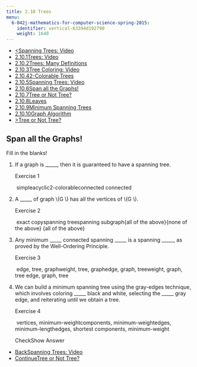 ```yaml
---
title: 2.10 Trees
menu:
  6-042j-mathematics-for-computer-science-spring-2015:
    identifier: vertical-63394d192790
    weight: 1640
---
```

*   [<Spanning Trees: Video](/courses/electrical-engineering-and-computer-science/6-042j-mathematics-for-computer-science-spring-2015/structures/tp8-1/vertical-2ef65242598f)
*   [2.10.1Trees: Video](/courses/electrical-engineering-and-computer-science/6-042j-mathematics-for-computer-science-spring-2015/structures/tp8-1)
*   [2.10.2Trees: Many Definitions](/courses/electrical-engineering-and-computer-science/6-042j-mathematics-for-computer-science-spring-2015/structures/tp8-1/vertical-91c45efd7596)
*   [2.10.3Tree Coloring: Video](/courses/electrical-engineering-and-computer-science/6-042j-mathematics-for-computer-science-spring-2015/structures/tp8-1/vertical-04923c3ed451)
*   [2.10.42-Colorable Trees](/courses/electrical-engineering-and-computer-science/6-042j-mathematics-for-computer-science-spring-2015/structures/tp8-1/vertical-b69812803f1e)
*   [2.10.5Spanning Trees: Video](/courses/electrical-engineering-and-computer-science/6-042j-mathematics-for-computer-science-spring-2015/structures/tp8-1/vertical-2ef65242598f)
*   [2.10.6Span all the Graphs!](/courses/electrical-engineering-and-computer-science/6-042j-mathematics-for-computer-science-spring-2015/structures/tp8-1/vertical-63394d192790)
*   [2.10.7Tree or Not Tree?](/courses/electrical-engineering-and-computer-science/6-042j-mathematics-for-computer-science-spring-2015/structures/tp8-1/vertical-7bacea60d91e)
*   [2.10.8Leaves](/courses/electrical-engineering-and-computer-science/6-042j-mathematics-for-computer-science-spring-2015/structures/tp8-1/vertical-425ace1eec7d)
*   [2.10.9Minimum Spanning Trees](/courses/electrical-engineering-and-computer-science/6-042j-mathematics-for-computer-science-spring-2015/structures/tp8-1/minimum-spanning-trees)
*   [2.10.10Graph Algorithm](/courses/electrical-engineering-and-computer-science/6-042j-mathematics-for-computer-science-spring-2015/structures/tp8-1/vertical-f8c5c236b9c0)
*   [\>Tree or Not Tree?](/courses/electrical-engineering-and-computer-science/6-042j-mathematics-for-computer-science-spring-2015/structures/tp8-1/vertical-7bacea60d91e)

Span all the Graphs!
--------------------

  

Fill in the blanks!

1.  If a graph is \_\_\_\_\_, then it is guaranteed to have a spanning tree.
    
    Exercise 1
    
    &nbsp;simpleacyclic2-colorableconnected connected&nbsp;
    
  
3.  A \_\_\_\_\_ of graph \\(G \\) has all the vertices of \\(G \\).
    
    Exercise 2
    
    &nbsp;exact copyspanning treespanning subgraph{all of the above}{none of the above} {all of the above}&nbsp;
    
  
5.  Any minimum \_\_\_\_\_ connected spanning \_\_\_\_\_ is a spanning \_\_\_\_\_, as proved by the Well-Ordering Principle.
    
    Exercise 3
    
    &nbsp;edge, tree, graphweight, tree, graphedge, graph, treeweight, graph, tree edge, graph, tree&nbsp;
    
  
7.  We can build a minimum spanning tree using the gray-edges technique, which involves coloring \_\_\_\_\_ black and white, selecting the \_\_\_\_\_ gray edge, and reiterating until we obtain a tree.
    
    Exercise 4
    
    &nbsp;vertices, minimum-weightcomponents, minimum-weightedges, minimum-lengthedges, shortest components, minimum-weight&nbsp;
    
    CheckShow Answer
    

*   [BackSpanning Trees: Video](/courses/electrical-engineering-and-computer-science/6-042j-mathematics-for-computer-science-spring-2015/structures/tp8-1/vertical-2ef65242598f)
*   [ContinueTree or Not Tree?](/courses/electrical-engineering-and-computer-science/6-042j-mathematics-for-computer-science-spring-2015/structures/tp8-1/vertical-7bacea60d91e)